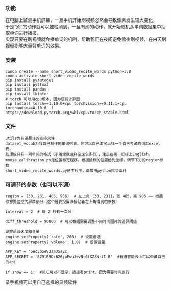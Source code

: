 
### 功能
在电脑上监测手机屏幕，一旦手机开始刷视频必然会导致像素发生较大变化， \
于是“刷”的动作就可以被检测到，一旦有刷的动作，就开始随机从单词数据集中抽取单词进行播报。 \
实现只要在刷视频就会播单词的机制，帮助我们在夜间避免熬夜刷视频，在白天刷视频能够大量背单词的效果。  


### 安装
```
conda create --name short_video_recite_words python=3.8
conda activate short_video_recite_words
pip install pyautogui
pip install pyttsx3
pip install pandas 
pip install tkinter
# torch 可以用cpu版本，因为没有计算图
pip install torch==1.10.0+cpu torchvision==0.11.1+cpu torchaudio==0.10.0 -f https://download.pytorch.org/whl/cpu/torch_stable.html
```
### 文件
```
utils为有道翻译的支持文件
dataset_vocab为我自己制作的单词列表，你可以自己淘宝上找一个自己考试的词汇excel表，
处理成只有一列单词的格式（不用像我这样空这么多行），注意在第一行标上English。
mouse_calibration.py是位置标定程序，根据鼠标的位置给到坐标，调节下方的region参数
short_video_recite_words.py是主程序，直接用python指令运行
```

### 可调节的参数（也可以不调）
```
region = (30, 231, 485, 906)  # 左上角 (30, 231)，宽 485，高 906 —— 根据你想要监控的屏幕部分（这个是我投屏直接贴着左上角得到的参数）

interval = 2  # 每 2 秒截一次屏

diff_threshold = 90000  # 可以根据需要调整不同时间图片的差异阈值

设置语音速度和音量
engine.setProperty('rate', 200)  # 设置语速
engine.setProperty('volume', 1.0)  # 设置音量

APP_KEY = '6ec5b5e83aa35a2c'
APP_SECRET = '879tB9DrB26joPwu3wvNr0fXZ3NrfIfB'  #有道智能云上可以申请自己的api

if show == 1:  #词汇可以不显示，直接看print，因为需要时间运行

```

录手机频可以用自己选择的录频软件
